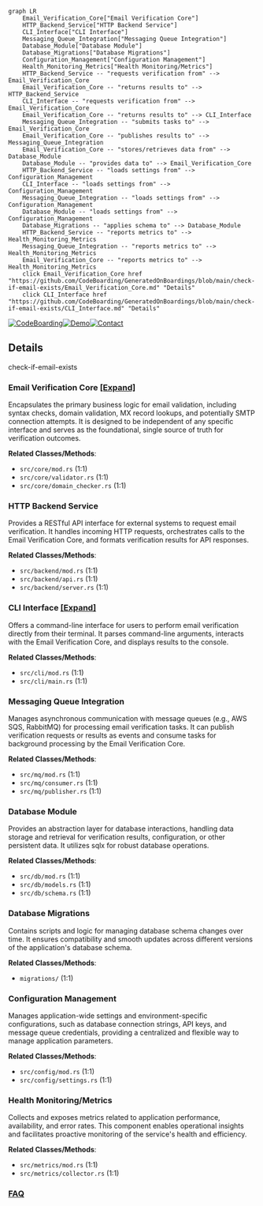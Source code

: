 ```mermaid
graph LR
    Email_Verification_Core["Email Verification Core"]
    HTTP_Backend_Service["HTTP Backend Service"]
    CLI_Interface["CLI Interface"]
    Messaging_Queue_Integration["Messaging Queue Integration"]
    Database_Module["Database Module"]
    Database_Migrations["Database Migrations"]
    Configuration_Management["Configuration Management"]
    Health_Monitoring_Metrics["Health Monitoring/Metrics"]
    HTTP_Backend_Service -- "requests verification from" --> Email_Verification_Core
    Email_Verification_Core -- "returns results to" --> HTTP_Backend_Service
    CLI_Interface -- "requests verification from" --> Email_Verification_Core
    Email_Verification_Core -- "returns results to" --> CLI_Interface
    Messaging_Queue_Integration -- "submits tasks to" --> Email_Verification_Core
    Email_Verification_Core -- "publishes results to" --> Messaging_Queue_Integration
    Email_Verification_Core -- "stores/retrieves data from" --> Database_Module
    Database_Module -- "provides data to" --> Email_Verification_Core
    HTTP_Backend_Service -- "loads settings from" --> Configuration_Management
    CLI_Interface -- "loads settings from" --> Configuration_Management
    Messaging_Queue_Integration -- "loads settings from" --> Configuration_Management
    Database_Module -- "loads settings from" --> Configuration_Management
    Database_Migrations -- "applies schema to" --> Database_Module
    HTTP_Backend_Service -- "reports metrics to" --> Health_Monitoring_Metrics
    Messaging_Queue_Integration -- "reports metrics to" --> Health_Monitoring_Metrics
    Email_Verification_Core -- "reports metrics to" --> Health_Monitoring_Metrics
    click Email_Verification_Core href "https://github.com/CodeBoarding/GeneratedOnBoardings/blob/main/check-if-email-exists/Email_Verification_Core.md" "Details"
    click CLI_Interface href "https://github.com/CodeBoarding/GeneratedOnBoardings/blob/main/check-if-email-exists/CLI_Interface.md" "Details"
```

[![CodeBoarding](https://img.shields.io/badge/Generated%20by-CodeBoarding-9cf?style=flat-square)](https://github.com/CodeBoarding/GeneratedOnBoardings)[![Demo](https://img.shields.io/badge/Try%20our-Demo-blue?style=flat-square)](https://www.codeboarding.org/demo)[![Contact](https://img.shields.io/badge/Contact%20us%20-%20contact@codeboarding.org-lightgrey?style=flat-square)](mailto:contact@codeboarding.org)

## Details

check-if-email-exists

### Email Verification Core [[Expand]](./Email_Verification_Core.md)
Encapsulates the primary business logic for email validation, including syntax checks, domain validation, MX record lookups, and potentially SMTP connection attempts. It is designed to be independent of any specific interface and serves as the foundational, single source of truth for verification outcomes.


**Related Classes/Methods**:

- `src/core/mod.rs` (1:1)
- `src/core/validator.rs` (1:1)
- `src/core/domain_checker.rs` (1:1)


### HTTP Backend Service
Provides a RESTful API interface for external systems to request email verification. It handles incoming HTTP requests, orchestrates calls to the Email Verification Core, and formats verification results for API responses.


**Related Classes/Methods**:

- `src/backend/mod.rs` (1:1)
- `src/backend/api.rs` (1:1)
- `src/backend/server.rs` (1:1)


### CLI Interface [[Expand]](./CLI_Interface.md)
Offers a command-line interface for users to perform email verification directly from their terminal. It parses command-line arguments, interacts with the Email Verification Core, and displays results to the console.


**Related Classes/Methods**:

- `src/cli/mod.rs` (1:1)
- `src/cli/main.rs` (1:1)


### Messaging Queue Integration
Manages asynchronous communication with message queues (e.g., AWS SQS, RabbitMQ) for processing email verification tasks. It can publish verification requests or results as events and consume tasks for background processing by the Email Verification Core.


**Related Classes/Methods**:

- `src/mq/mod.rs` (1:1)
- `src/mq/consumer.rs` (1:1)
- `src/mq/publisher.rs` (1:1)


### Database Module
Provides an abstraction layer for database interactions, handling data storage and retrieval for verification results, configuration, or other persistent data. It utilizes sqlx for robust database operations.


**Related Classes/Methods**:

- `src/db/mod.rs` (1:1)
- `src/db/models.rs` (1:1)
- `src/db/schema.rs` (1:1)


### Database Migrations
Contains scripts and logic for managing database schema changes over time. It ensures compatibility and smooth updates across different versions of the application's database schema.


**Related Classes/Methods**:

- `migrations/` (1:1)


### Configuration Management
Manages application-wide settings and environment-specific configurations, such as database connection strings, API keys, and message queue credentials, providing a centralized and flexible way to manage application parameters.


**Related Classes/Methods**:

- `src/config/mod.rs` (1:1)
- `src/config/settings.rs` (1:1)


### Health Monitoring/Metrics
Collects and exposes metrics related to application performance, availability, and error rates. This component enables operational insights and facilitates proactive monitoring of the service's health and efficiency.


**Related Classes/Methods**:

- `src/metrics/mod.rs` (1:1)
- `src/metrics/collector.rs` (1:1)




### [FAQ](https://github.com/CodeBoarding/GeneratedOnBoardings/tree/main?tab=readme-ov-file#faq)